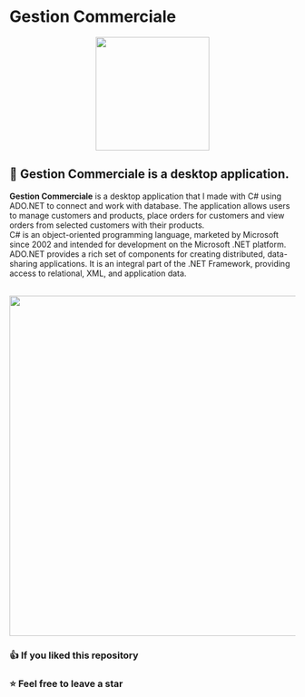 # Gestion Commerciale 

<p align="center"><a href="https://docs.microsoft.com/en-us/dotnet/csharp/" target="_blank"><img src="https://static.cdnlogo.com/logos/c/27/c.svg" width="200"></a></p>

## 📌 Gestion Commerciale is a desktop application.

**Gestion Commerciale** is a desktop application that I made with C# using ADO.NET to connect and work with database. The application allows users to manage customers and products, place orders for customers and view orders from selected customers with their products.\
C# is an object-oriented programming language, marketed by Microsoft since 2002 and intended for development on the Microsoft .NET platform.\
ADO.NET provides a rich set of components for creating distributed, data-sharing applications. It is an integral part of the .NET Framework, providing access to relational, XML, and application data.
<br><br>
<p align="center"><img src="https://www.zupimages.net/up/21/25/mb2u.png" width="600"></p>

### 👍 If you liked this repository
### ⭐ Feel free to leave a star 
